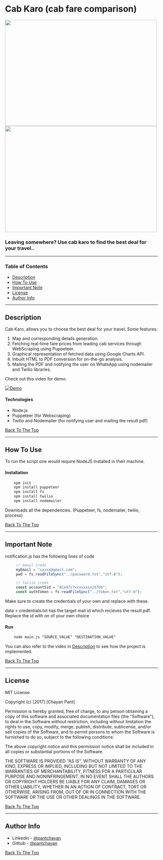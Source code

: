 # Cab Karo (cab fare comparison)

<img src="https://user-images.githubusercontent.com/49815429/115147185-6e7a6700-a077-11eb-9162-ad8f7fc1c59c.PNG" width="500" height="350"/>
<img src="https://user-images.githubusercontent.com/49815429/115147192-72a68480-a077-11eb-8473-826b318b1a09.PNG" width="500" height="350"/>

### Leaving somewhere? Use cab karo to find the best deal for your travel..

---

### Table of Contents


- [Description](#description)
- [How To Use](#how-to-use)
- [Important Note](#important-note)
- [License](#license)
- [Author Info](#author-info)

---

## Description

Cab Karo, allows you to choose the best deal for your travel.
Some features:
1. Map and corresponding details generation.
2. Fetching real-time fare prices from leading cab services through WebScraping using Puppeteer.
3. Graphical representation of fetched data using Google Charts API.
4. Inbuilt HTML to PDF conversion for on-the-go analysis.
5. Mailing the PDF and notifying the user on WhatsApp using nodemailer and Twilio libraries.

Check out this video for demo.

[![Demo](https://user-images.githubusercontent.com/49815429/115147106-062b8580-a077-11eb-8ba7-3b9a480a4f3d.PNG)](https://www.linkedin.com/posts/pantchayan_puppeteer-webscraping-automation-activity-6789315209803685888-v7vM)


#### Technologies

- Node.js
- Puppeteer (for Webscraping)
- Twilio and Nodemailer (for notifying user and mailing the result pdf)

[Back To The Top](#table-of-contents)

---

## How To Use

To run the script one would require NodeJS installed in their machine.

#### Installation

```html
    npm init
    npm install puppeteer
    npm install fs
    npm install twilio
    npm install nodemailer
```

Downloads all the dependencies. (Puppeteer, fs, nodemailer, twilio, process)

[Back To The Top](#table-of-contents)

---

## Important Note

notification.js has the following lines of code

```javascript
     // Gmail creds
     myEmail = "xxxxx@gmail.com";
     pwd = fs.readFileSync("../password.txt","utf-8");
```
```javascript
     // Twilio creds
     const accountSid = "ACe4fc7xxxxxxxx2d7eb";
     const authToken = fs.readFileSync("../token.txt","utf-8");
```

Make sure to create the credentials of your own and replace with these. 

data > credentials.txt has the target mail id which recieves the result.pdf. Replace the id with on of your own choice

#### Run

```html
    node main.js "SOURCE_VALUE" "DESTINATION_VALUE"
```
You can also refer to the video in [Description](#description) to see how the project is implemented.

[Back To The Top](#table-of-contents)

---

## License

MIT License

Copyright (c) [2017] [Chayan Pant]

Permission is hereby granted, free of charge, to any person obtaining a copy
of this software and associated documentation files (the "Software"), to deal
in the Software without restriction, including without limitation the rights
to use, copy, modify, merge, publish, distribute, sublicense, and/or sell
copies of the Software, and to permit persons to whom the Software is
furnished to do so, subject to the following conditions:

The above copyright notice and this permission notice shall be included in all
copies or substantial portions of the Software.

THE SOFTWARE IS PROVIDED "AS IS", WITHOUT WARRANTY OF ANY KIND, EXPRESS OR
IMPLIED, INCLUDING BUT NOT LIMITED TO THE WARRANTIES OF MERCHANTABILITY,
FITNESS FOR A PARTICULAR PURPOSE AND NONINFRINGEMENT. IN NO EVENT SHALL THE
AUTHORS OR COPYRIGHT HOLDERS BE LIABLE FOR ANY CLAIM, DAMAGES OR OTHER
LIABILITY, WHETHER IN AN ACTION OF CONTRACT, TORT OR OTHERWISE, ARISING FROM,
OUT OF OR IN CONNECTION WITH THE SOFTWARE OR THE USE OR OTHER DEALINGS IN THE
SOFTWARE.

[Back To The Top](#table-of-contents)

---

## Author Info

- Linkedin - [@pantchayan](https://www.linkedin.com/in/pantchayan/)
- Github - [@pantchayan](https://github.com/pantchayan)

[Back To The Top](#table-of-contents)
